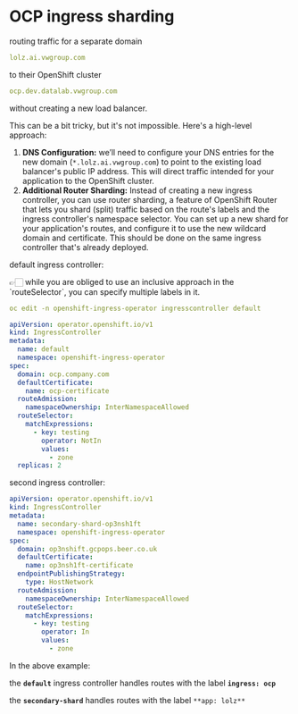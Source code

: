 # OCP ingress sharding

routing traffic for a separate domain

```yaml
lolz.ai.vwgroup.com
```

to their OpenShift cluster

```yaml
ocp.dev.datalab.vwgroup.com
```

without creating a new load balancer.

This can be a bit tricky, but it's not impossible. Here's a high-level approach:

1. **DNS Configuration:** we’ll need to configure your DNS entries for the new domain (`*.lolz.ai.vwgroup.com`) to point to the existing load balancer's public IP address.
This will direct traffic intended for your application to the OpenShift cluster.
2. **Additional Router Sharding:** Instead of creating a new ingress controller, you can use router sharding, a feature of OpenShift Router that lets you shard (split) traffic based on the route's labels and the ingress controller's namespace selector. You can set up a new shard for your application's routes, and configure it to use the new wildcard domain and certificate. This should be done on the same ingress controller that's already deployed.

default ingress controller:

<aside>
👉🏻 while you are obliged to use an inclusive approach in the `routeSelector`, you can specify multiple labels in it.

</aside>

```yaml
oc edit -n openshift-ingress-operator ingresscontroller default
```

```yaml
apiVersion: operator.openshift.io/v1
kind: IngressController
metadata:
  name: default
  namespace: openshift-ingress-operator
spec:
  domain: ocp.company.com
  defaultCertificate:
    name: ocp-certificate
  routeAdmission:
    namespaceOwnership: InterNamespaceAllowed
  routeSelector:
    matchExpressions:
      - key: testing
        operator: NotIn
        values:
          - zone
  replicas: 2
```

second ingress controller:

```yaml
apiVersion: operator.openshift.io/v1
kind: IngressController
metadata:
  name: secondary-shard-op3nsh1ft
  namespace: openshift-ingress-operator
spec:
  domain: op3nshift.gcpops.beer.co.uk
  defaultCertificate:
    name: op3nsh1ft-certificate
  endpointPublishingStrategy:
    type: HostNetwork
  routeAdmission:
    namespaceOwnership: InterNamespaceAllowed
  routeSelector:
    matchExpressions:
      - key: testing
        operator: In
        values:
          - zone
```

In the above example:

the **`default`** ingress controller handles routes with the label **`ingress: ocp`** 

the **`secondary-shard`** handles routes with the label `**app: lolz**`